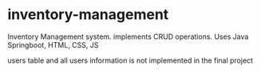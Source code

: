 # inventory-management
Inventory Management system. implements CRUD operations. Uses Java Springboot, HTML, CSS, JS 

users table and all users information is not implemented in the final project
